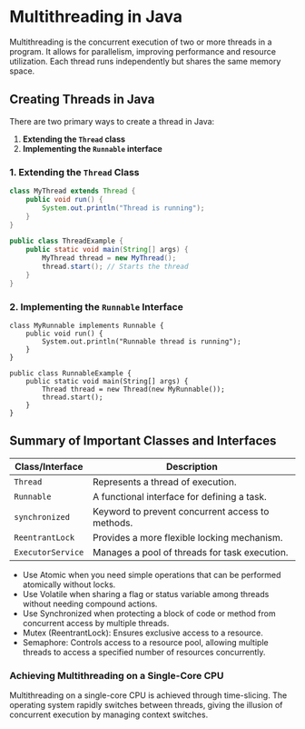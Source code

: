 # Multithreading in Java

Multithreading is the concurrent execution of two or more threads in a program. It allows for parallelism, improving performance and resource utilization. Each thread runs independently but shares the same memory space.

## Creating Threads in Java

There are two primary ways to create a thread in Java:

1. **Extending the `Thread` class**
2. **Implementing the `Runnable` interface**

### 1. Extending the `Thread` Class

```java
class MyThread extends Thread {
    public void run() {
        System.out.println("Thread is running");
    }
}

public class ThreadExample {
    public static void main(String[] args) {
        MyThread thread = new MyThread();
        thread.start(); // Starts the thread
    }
}
```

### 2. Implementing the `Runnable` Interface

```
class MyRunnable implements Runnable {
    public void run() {
        System.out.println("Runnable thread is running");
    }
}

public class RunnableExample {
    public static void main(String[] args) {
        Thread thread = new Thread(new MyRunnable());
        thread.start();
    }
}
```


## Summary of Important Classes and Interfaces

| Class/Interface       | Description                                      |
|-----------------------|--------------------------------------------------|
| `Thread`              | Represents a thread of execution.                |
| `Runnable`            | A functional interface for defining a task.      |
| `synchronized`        | Keyword to prevent concurrent access to methods. |
| `ReentrantLock`       | Provides a more flexible locking mechanism.      |
| `ExecutorService`     | Manages a pool of threads for task execution.    |


- Use Atomic when you need simple operations that can be performed atomically without locks.
- Use Volatile when sharing a flag or status variable among threads without needing compound actions.
- Use Synchronized when protecting a block of code or method from concurrent access by multiple threads.
- Mutex (ReentrantLock): Ensures exclusive access to a resource.
- Semaphore: Controls access to a resource pool, allowing multiple threads to access a specified number of resources concurrently.

### Achieving Multithreading on a Single-Core CPU
Multithreading on a single-core CPU is achieved through time-slicing. The operating system rapidly switches between threads, giving the illusion of concurrent execution by managing context switches.